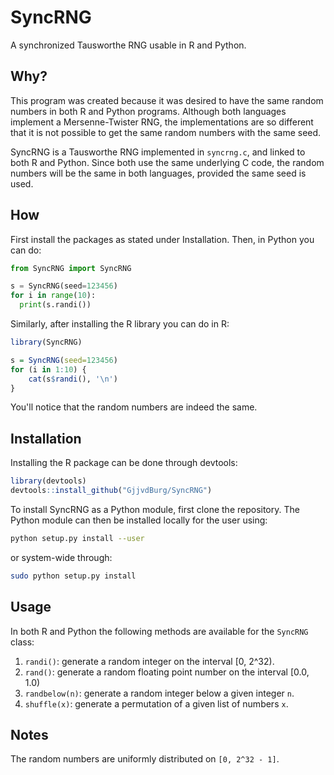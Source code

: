 SyncRNG
=======
A synchronized Tausworthe RNG usable in R and Python.


Why?
----

This program was created because it was desired to have the same random 
numbers in both R and Python programs. Although both languages implement a 
Mersenne-Twister RNG, the implementations are so different that it is not 
possible to get the same random numbers with the same seed.

SyncRNG is a Tausworthe RNG implemented in `syncrng.c`, and linked to both R 
and Python. Since both use the same underlying C code, the random numbers will 
be the same in both languages, provided the same seed is used.

How
---

First install the packages as stated under Installation. Then, in Python you 
can do:

```python
from SyncRNG import SyncRNG

s = SyncRNG(seed=123456)
for i in range(10):
  print(s.randi())
```

Similarly, after installing the R library you can do in R:

```R
library(SyncRNG)

s = SyncRNG(seed=123456)
for (i in 1:10) {
	cat(s$randi(), '\n')
}
```

You'll notice that the random numbers are indeed the same.

Installation
------------

Installing the R package can be done through devtools:

```R
library(devtools)
devtools::install_github("GjjvdBurg/SyncRNG")
```

To install SyncRNG as a Python module, first clone the repository. The Python 
module can then be installed locally for the user using:

```sh
python setup.py install --user
```
or system-wide through:

```sh
sudo python setup.py install
```

Usage
-----

In both R and Python the following methods are available for the `SyncRNG` 
class:

1. `randi()`: generate a random integer on the interval [0, 2^32).
2. `rand()`: generate a random floating point number on the interval [0.0, 
   1.0)
3. `randbelow(n)`: generate a random integer below a given integer `n`.
4. `shuffle(x)`: generate a permutation of a given list of numbers `x`.

Notes
-----

The random numbers are uniformly distributed on `[0, 2^32 - 1]`.


